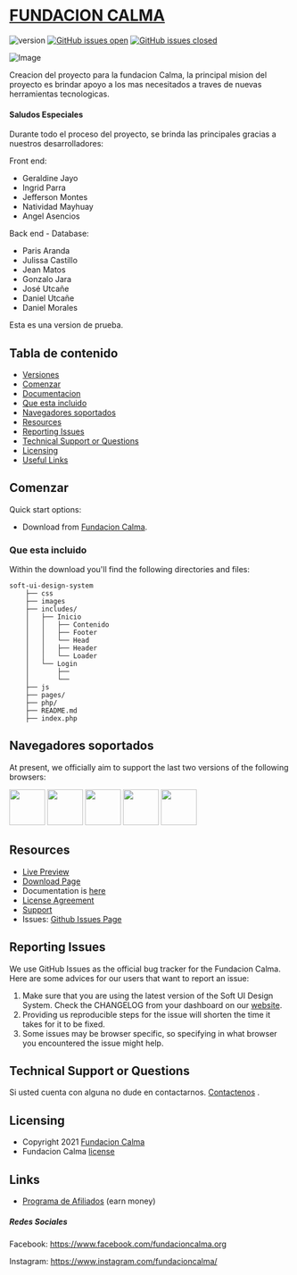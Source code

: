 # [FUNDACION CALMA](https://www.facebook.com/fundacioncalma.org/)

![version](https://img.shields.io/badge/version-1.0.3-blue.svg) [![GitHub issues open](https://img.shields.io/github/issues/creativetimofficial/soft-ui-design-system.svg?maxAge=2592000)](https://github.com/creativetimofficial/soft-ui-design-system/issues?q=is%3Aopen+is%3Aissue) [![GitHub issues closed](https://img.shields.io/github/issues-closed-raw/creativetimofficial/soft-ui-design-system.svg?maxAge=2592000)](https://github.com/creativetimofficial/soft-ui-design-system/issues?q=is%3Aissue+is%3Aclosed)

![Image](https://scontent.fvbs1-1.fna.fbcdn.net/v/t1.6435-9/169966266_2536940643281179_1711644677174768215_n.jpg?_nc_cat=105&ccb=1-3&_nc_sid=09cbfe&_nc_ohc=6dCQLta_R4YAX8_WA0I&_nc_ht=scontent.fvbs1-1.fna&oh=12aeadcc8528afd1ad3a3f1a4854e29b&oe=60F13627)

Creacion del proyecto para la fundacion Calma, la principal mision del proyecto es brindar apoyo a los mas necesitados a traves de nuevas herramientas tecnologicas.

#### Saludos Especiales
Durante todo el proceso del proyecto, se brinda las principales gracias a nuestros desarrolladores:

Front end:
- Geraldine Jayo
- Ingrid Parra
- Jefferson Montes
- Natividad Mayhuay
- Angel Asencios

Back end - Database:
- Paris Aranda
- Julissa Castillo 
- Jean Matos
- Gonzalo Jara
- José Utcañe
- Daniel Utcañe
- Daniel Morales

Esta es una version de prueba.

## Tabla de contenido

* [Versiones](#versions)
* [Comenzar](#quick-start)
* [Documentacion](#documentation)
* [Que esta incluido](#file-structure)
* [Navegadores soportados](#browser-support)
* [Resources](#resources)
* [Reporting Issues](#reporting-issues)
* [Technical Support or Questions](#technical-support-or-questions)
* [Licensing](#licensing)
* [Useful Links](#useful-links)

## Comenzar

Quick start options:

- Download from [Fundacion Calma](https://www.facebook.com/fundacioncalma.org).

### Que esta incluido

Within the download you'll find the following directories and files:

```
soft-ui-design-system
    ├── css
    ├── images
    ├── includes/
    │   ├── Inicio
    │   │   ├── Contenido
    │   │   ├── Footer
    │   │   └── Head 
    │   │   ├── Header
    │   │   └── Loader
    │   └── Login
    │       ├── 
    │       └── 
    ├── js
    ├── pages/
    ├── php/
    ├── README.md
    ├── index.php
```

## Navegadores soportados

At present, we officially aim to support the last two versions of the following browsers:

<img src="https://s3.amazonaws.com/creativetim_bucket/github/browser/chrome.png" width="64" height="64"> <img src="https://s3.amazonaws.com/creativetim_bucket/github/browser/firefox.png" width="64" height="64"> <img src="https://s3.amazonaws.com/creativetim_bucket/github/browser/edge.png" width="64" height="64"> <img src="https://s3.amazonaws.com/creativetim_bucket/github/browser/safari.png" width="64" height="64"> <img src="https://s3.amazonaws.com/creativetim_bucket/github/browser/opera.png" width="64" height="64">

## Resources
- [Live Preview](https://www.facebook.com/fundacioncalma.org)
- [Download Page](https://www.facebook.com/fundacioncalma.org)
- Documentation is [here](https://www.facebook.com/fundacioncalma.org)
- [License Agreement](https://www.facebook.com/fundacioncalma.org)
- [Support](https://www.facebook.com/fundacioncalma.org)
- Issues: [Github Issues Page](https://www.facebook.com/fundacioncalma.org)

## Reporting Issues
We use GitHub Issues as the official bug tracker for the Fundacion Calma. Here are some advices for our users that want to report an issue:

1. Make sure that you are using the latest version of the Soft UI Design System. Check the CHANGELOG from your dashboard on our [website](https://www.facebook.com/fundacioncalma.org).
2. Providing us reproducible steps for the issue will shorten the time it takes for it to be fixed.
3. Some issues may be browser specific, so specifying in what browser you encountered the issue might help.

## Technical Support or Questions
Si usted cuenta con alguna no dude en contactarnos. [Contactenos](https://www.facebook.com/fundacioncalma.org) .

## Licensing

- Copyright 2021 [Fundacion Calma](https://www.facebook.com/fundacioncalma.org)
- Fundacion Calma [license](https://www.facebook.com/fundacioncalma.org)

## Links

- [Programa de Afiliados](https://www.facebook.com/fundacioncalma.org) (earn money)

##### Redes Sociales

Facebook: <https://www.facebook.com/fundacioncalma.org>

Instagram: <https://www.instagram.com/fundacioncalma/>
